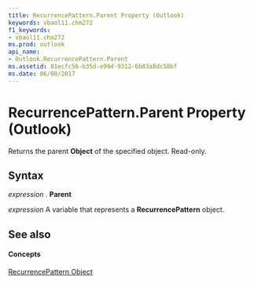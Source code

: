 ```yaml
---
title: RecurrencePattern.Parent Property (Outlook)
keywords: vbaol11.chm272
f1_keywords:
- vbaol11.chm272
ms.prod: outlook
api_name:
- Outlook.RecurrencePattern.Parent
ms.assetid: 81ecfc56-b35d-e99d-9312-6b83a8dc58bf
ms.date: 06/08/2017
---
```



# RecurrencePattern.Parent Property (Outlook)

Returns the parent **Object** of the specified object. Read-only.


## Syntax

 _expression_ . **Parent**

 _expression_ A variable that represents a **RecurrencePattern** object.


## See also


#### Concepts


[RecurrencePattern Object](recurrencepattern-object-outlook.md)

